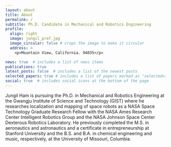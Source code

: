 ```yaml
---
layout: about
title: About
permalink: /
subtitle: Ph.D. Candidate in Mechanical and Robotics Engineering
profile:
  align: right
  image: jungil_prof.jpg
  image_circular: false # crops the image to make it circular
  address: >
    <p>Mountain View, California. 94035</p>

news: true  # includes a list of news items
publications: true
latest_posts: false  # includes a list of the newest posts
selected_papers: true # includes a list of papers marked as "selected={true}"
social: true  # includes social icons at the bottom of the page
---
```


Jungil Ham is pursuing the Ph.D. in Mechanical and Robotics Engineering at the Gwangju Institute of Science and Technology (GIST) where he researches localization and mapping of space robots as a NASA Space Technology Graduate Research Fellow with the NASA Ames Research Center Intelligent Robotics Group and the NASA Johnson Space Center Dexterous Robotics Laboratory. He previously completed the M.S. in aeronautics and astronautics and a certificate in entrepreneurship at Stanford University and the B.S. and B.A. in chemical engineering and music, respectively, at the University of Missouri, Columbia.
